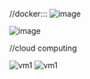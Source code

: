 //docker:::
![image](https://github.com/user-attachments/assets/0128b299-e539-4e5f-8baf-ef2f72ccc3bc)

![image](https://github.com/user-attachments/assets/dfcdf864-b19e-4836-b0cd-db34928d3990)


//cloud computing



![vm1](https://github.com/user-attachments/assets/503f509f-37f1-4bac-b2d2-3938faca8010)
![vm1](https://github.com/user-attachments/assets/1b35fe05-a02f-4d45-b025-e7ef96c01f30)
